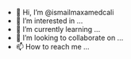 - 👋 Hi, I’m @ismailmaxamedcali
- 👀 I’m interested in ...
- 🌱 I’m currently learning ...
- 💞️ I’m looking to collaborate on ...
- 📫 How to reach me ...

<!---
ismailmaxamedcali/ismailmaxamedcali is a ✨ special ✨ repository because its `README.md` (this file) appears on your GitHub profile.
You can click the Preview link to take a look at your changes.
--->
